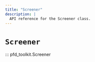 ```yaml
---
title: "Screener"
description: |
  API reference for the Screener class.
---
```


# `Screener`

::: pfd_toolkit.Screener